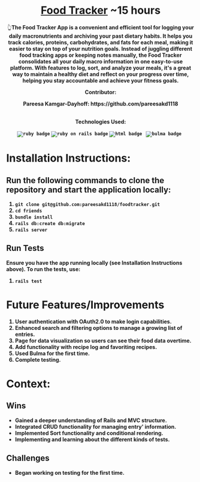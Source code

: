 <h1 align="center"><a href="https://foodtracker-4e1961c6afe2.herokuapp.com">Food Tracker</a> ~15 hours</h1>
<p align='center'>👆<b>The Food Tracker App is a convenient and efficient tool for logging your daily macronutrients and archiving your past dietary habits. It helps you track calories, proteins, carbohydrates, and fats for each meal, making it easier to stay on top of your nutrition goals. Instead of juggling different food tracking apps or keeping notes manually, the Food Tracker consolidates all your daily macro information in one easy-to-use platform. With features to log, sort, and analyze your meals, it's a great way to maintain a healthy diet and reflect on your progress over time, helping you stay accountable and achieve your fitness goals.</p>
<p align="center"><strong>Contributor:</strong></p>
<div align="center"> Pareesa Kamgar-Dayhoff: https://github.com/pareesakd1118 </div> <br /> <p align="center"><strong>Technologies Used:</strong></p> <div align="center"> <code><img src="https://img.shields.io/badge/Ruby-CC342D?logo=ruby&logoColor=fff&style=for-the-badge" alt="ruby badge"></code> <code><img src="https://img.shields.io/badge/Ruby%20on%20Rails-D30001?logo=rubyonrails&logoColor=fff&style=for-the-badge" alt="ruby on rails badge"></code> <code><img src="https://img.shields.io/badge/HTML5-E34F26?logo=html5&logoColor=fff&style=for-the-badge" alt="html badge"></code> <code> <img src="https://img.shields.io/badge/Bulma-00D1B2?logo=bulma&logoColor=fff&style=for-the-badge" alt="bulma badge"> </code>  </div>

# Installation Instructions: 
## Run the following commands to clone the repository and start the application locally: #

1. ` git clone git@github.com:pareesakd1118/foodtracker.git `
2. ` cd friends `
3. ` bundle install `
4. ` rails db:create db:migrate `
5. ` rails server `

## Run Tests

Ensure you have the app running locally (see Installation Instructions above).
To run the tests, use:

1. ` rails test `

# Future Features/Improvements
1. User authentication with OAuth2.0 to make login capabilities.
3. Enhanced search and filtering options to manage a growing list of entries.
4. Page for data visualization so users can see their food data overtime. 
5. Add functionality with recipe log and favoriting recipes.
6. Used Bulma for the first time.
7. Complete testing.

# Context:
<!-- wins, challenges, time spent, goals, approaches, etc -->
## Wins
- Gained a deeper understanding of Rails and MVC structure.
- Integrated CRUD functionality for managing entry' information.
- Implemented Sort functionality and conditional rendering.
- Implementing and learning about the different kinds of tests. 
## Challenges
- Began working on testing for the first time.

